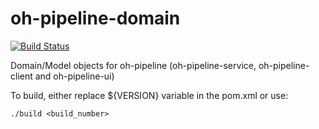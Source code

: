 oh-pipeline-domain
==================
[![Build Status](https://travis-ci.org/pete911/oh-pipeline-domain.png)](https://travis-ci.org/pete911/oh-pipeline-domain)

Domain/Model objects for oh-pipeline (oh-pipeline-service, oh-pipeline-client
and oh-pipeline-ui)

To build, either replace ${VERSION} variable in the pom.xml or use:

    ./build <build_number>

